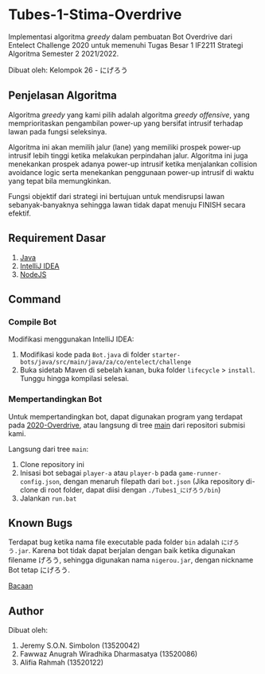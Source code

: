 # Tubes-1-Stima-Overdrive

Implementasi algoritma *greedy* dalam pembuatan Bot Overdrive dari Entelect Challenge 2020 untuk memenuhi Tugas Besar 1 IF2211 Strategi Algoritma Semester 2 2021/2022.

Dibuat oleh: Kelompok 26 - にげろう

## Penjelasan Algoritma

Algoritma *greedy* yang kami pilih adalah algoritma *greedy offensive*, yang memprioritaskan pengambilan power-up yang bersifat intrusif terhadap lawan pada fungsi seleksinya. 

Algoritma ini akan memilih jalur (lane) yang memiliki prospek power-up intrusif lebih tinggi ketika melakukan perpindahan jalur. Algoritma ini juga menekankan prospek adanya power-up intrusif ketika menjalankan collision avoidance logic serta menekankan penggunaan power-up intrusif di waktu yang tepat bila memungkinkan. 

Fungsi objektif dari strategi ini bertujuan untuk mendisrupsi lawan sebanyak-banyaknya sehingga lawan tidak dapat menuju FINISH secara efektif.

## Requirement Dasar

1. [Java](https://www.oracle.com/java/technologies/downloads/#java8)
2. [IntelliJ IDEA](https://www.jetbrains.com/idea/)
3. [NodeJS](https://www.oracle.com/java/technologies/downloads/#java8)

## Command

### Compile Bot
Modifikasi menggunakan IntelliJ IDEA:
1. Modifikasi kode pada `Bot.java` di folder `starter-bots/java/src/main/java/za/co/entelect/challenge`
2. Buka sidetab Maven di sebelah kanan, buka folder `lifecycle` > `install`. Tunggu hingga kompilasi selesai.

### Mempertandingkan Bot
Untuk mempertandingkan bot, dapat digunakan program yang terdapat pada [2020-Overdrive](https://github.com/EntelectChallenge/2020-Overdrive), atau langsung di tree [main](https://github.com/Wiradhika6051/Tubes-1-Stima-Overdrive/tree/main) dari repositori submisi kami.

Langsung dari tree `main`:
1. Clone repository ini
2. Inisasi bot sebagai `player-a` atau `player-b` pada `game-runner-config.json`, dengan menaruh filepath dari `bot.json` (Jika repository di-clone di root folder, dapat diisi dengan `./Tubes1_にげろう/bin`)
3. Jalankan `run.bat`

## Known Bugs
Terdapat bug ketika nama file executable pada folder `bin` adalah `にげろう.jar`. Karena bot tidak dapat berjalan dengan baik ketika digunakan filename げろう, sehingga digunakan nama `nigerou.jar`, dengan nickname Bot tetap にげろう.

[Bacaan](https://stackoverflow.com/questions/14998507/how-to-run-an-executable-jar-when-its-path-name-contains-unicode-characters)

## Author
Dibuat oleh:
1. Jeremy S.O.N. Simbolon (13520042)
2. Fawwaz Anugrah Wiradhika Dharmasatya (13520086)
3. Alifia Rahmah (13520122)